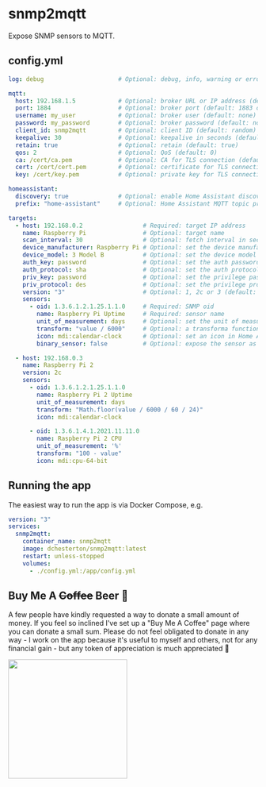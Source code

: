 # snmp2mqtt

Expose SNMP sensors to MQTT.

## config.yml

```yaml
log: debug                     # Optional: debug, info, warning or error (default: info)

mqtt:
  host: 192.168.1.5            # Optional: broker URL or IP address (default: localhost)
  port: 1884                   # Optional: broker port (default: 1883 or 8883 for TLS connections)
  username: my_user            # Optional: broker user (default: none)
  password: my_password        # Optional: broker password (default: none)
  client_id: snmp2mqtt         # Optional: client ID (default: random)
  keepalive: 30                # Optional: keepalive in seconds (default: 10)
  retain: true                 # Optional: retain (default: true)
  qos: 2                       # Optional: QoS (default: 0)
  ca: /cert/ca.pem             # Optional: CA for TLS connection (default: none)
  cert: /cert/cert.pem         # Optional: certificate for TLS connection (default: none)
  key: /cert/key.pem           # Optional: private key for TLS connection (default: none)

homeassistant:
  discovery: true              # Optional: enable Home Assistant discovery (default: false)
  prefix: "home-assistant"     # Optional: Home Assistant MQTT topic prefix (default: homeassistant)

targets:
  - host: 192.168.0.2                 # Required: target IP address
    name: Raspberry Pi                # Optional: target name
    scan_interval: 30                 # Optional: fetch interval in seconds (default: 10)
    device_manufacturer: Raspberry Pi # Optional: set the device manufacturer in Home Assistant
    device_model: 3 Model B           # Optional: set the device model in Home Assistant
    auth_key: password                # Optional: set the auth password for SNMPv3
    auth_protocol: sha                # Optional: set the auth protocol for SNMPv3, one of sha or md5
    priv_key: password                # Optional: set the privilege password for SNMPv3
    priv_protocol: des                # Optional: set the privilege protocol for SNMPv3, one of des, aes, aes256b or aes256r
    version: "3"                      # Optional: 1, 2c or 3 (default: 1)
    sensors:
      - oid: 1.3.6.1.2.1.25.1.1.0     # Required: SNMP oid
        name: Raspberry Pi Uptime     # Required: sensor name
        unit_of_measurement: days     # Optional: set the unit of measurement in Home Assistant
        transform: "value / 6000"     # Optional: a transforma function written in JavaScript
        icon: mdi:calendar-clock      # Optional: set an icon in Home Assistant
        binary_sensor: false          # Optional: expose the sensor as a binary sensor in Home Assistant

  - host: 192.168.0.3
    name: Raspberry Pi 2
    version: 2c
    sensors:
      - oid: 1.3.6.1.2.1.25.1.1.0
        name: Raspberry Pi 2 Uptime
        unit_of_measurement: days
        transform: "Math.floor(value / 6000 / 60 / 24)"
        icon: mdi:calendar-clock

      - oid: 1.3.6.1.4.1.2021.11.11.0
        name: Raspberry Pi 2 CPU
        unit_of_measurement: '%'
        transform: "100 - value"
        icon: mdi:cpu-64-bit
```

## Running the app

The easiest way to run the app is via Docker Compose, e.g.

```yaml
version: "3"
services:
  snmp2mqtt:
    container_name: snmp2mqtt
    image: dchesterton/snmp2mqtt:latest
    restart: unless-stopped
    volumes:
      - ./config.yml:/app/config.yml
```

## Buy Me A ~~Coffee~~ Beer 🍻

A few people have kindly requested a way to donate a small amount of money. If you feel so inclined I've set up a "Buy Me A Coffee"
page where you can donate a small sum. Please do not feel obligated to donate in any way - I work on the app because it's
useful to myself and others, not for any financial gain - but any token of appreciation is much appreciated 🙂

<a href="https://www.buymeacoffee.com/dchesterton"><img src="https://img.buymeacoffee.com/api/?url=aHR0cHM6Ly9pbWcuYnV5bWVhY29mZmVlLmNvbS9hcGkvP25hbWU9ZGNoZXN0ZXJ0b24mc2l6ZT0zMDAmYmctaW1hZ2U9Ym1jJmJhY2tncm91bmQ9ZmY4MTNm&creator=dchesterton&is_creating=building%20software%20to%20help%20create%20awesome%20homes&design_code=1&design_color=%23ff813f&slug=dchesterton" height="240" /></a>
